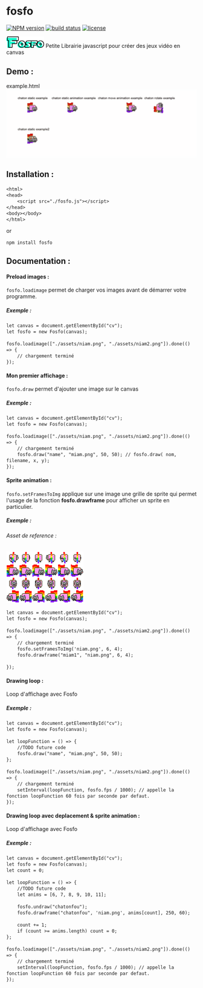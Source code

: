 # fosfo
[![NPM version][npm-image]][npm-url]
[![build status][travis-image]][travis-url]
[![license][license-image]][license-url]

<img width="100" src="./img/logo.png"/>
Petite Librairie javascript pour créer des jeux vidéo en canvas

## Demo :
example.html
<img src="./img/img.gif"/>

## Installation :

````
<html>
<head>
	<script src="./fosfo.js"></script>
</head>
<body></body>
</html>
````

or

````
npm install fosfo
````

## Documentation :
#### Preload images :
`fosfo.loadimage` permet de charger vos images avant de démarrer votre programme.
##### Exemple :
````
let canvas = document.getElementById("cv");
let fosfo = new Fosfo(canvas);

fosfo.loadimage(["./assets/niam.png", "./assets/niam2.png"]).done(() => {
    // chargement terminé
});
````

#### Mon premier affichage :
`fosfo.draw` permet d'ajouter une image sur le canvas
##### Exemple :

````
let canvas = document.getElementById("cv");
let fosfo = new Fosfo(canvas);

fosfo.loadimage(["./assets/niam.png", "./assets/niam2.png"]).done(() => {
    // chargement terminé
	fosfo.draw("name", "miam.png", 50, 50); // fosfo.draw( nom, filename, x, y);
});
````

#### Sprite animation :
`fosfo.setFramesToImg` applique sur une image une grille de sprite qui permet l'usage de la fonction <b>fosfo.drawframe</b> pour afficher un sprite en particulier.
##### Exemple :

###### Asset de reference :
<img src="./test/assets/niam.png"/><br>

````
let canvas = document.getElementById("cv");
let fosfo = new Fosfo(canvas);

fosfo.loadimage(["./assets/niam.png", "./assets/niam2.png"]).done(() => {
    // chargement terminé
	fosfo.setFramesToImg('niam.png', 6, 4);
	fosfo.drawframe("miam1", "niam.png", 6, 4);
	
});
````

#### Drawing loop :
Loop d'affichage avec Fosfo
##### Exemple :
````
let canvas = document.getElementById("cv");
let fosfo = new Fosfo(canvas);

let loopFunction = () => {
	//TODO future code
	fosfo.draw("name", "miam.png", 50, 50);
};

fosfo.loadimage(["./assets/niam.png", "./assets/niam2.png"]).done(() => {
    // chargement terminé
	setInterval(loopFunction, fosfo.fps / 1000); // appelle la fonction loopFunction 60 fois par seconde par defaut.
});
````

#### Drawing loop avec deplacement & sprite animation :
Loop d'affichage avec Fosfo
##### Exemple :
````
let canvas = document.getElementById("cv");
let fosfo = new Fosfo(canvas);
let count = 0;

let loopFunction = () => {
	//TODO future code
	let anims = [6, 7, 8, 9, 10, 11];
	
	fosfo.undraw("chatonfou");
	fosfo.drawframe("chatonfou", 'niam.png', anims[count], 250, 60);
	
	count += 1;
	if (count >= anims.length) count = 0;
};

fosfo.loadimage(["./assets/niam.png", "./assets/niam2.png"]).done(() => {
    // chargement terminé
	setInterval(loopFunction, fosfo.fps / 1000); // appelle la fonction loopFunction 60 fois par seconde par defaut.
});
````

[npm-image]: https://img.shields.io/npm/v/fosfo.svg?style=flat-square
[npm-url]: https://npmjs.org/package/fosfo
[travis-image]: https://api.travis-ci.com/jguyet/fosfo.svg?branch=master
[travis-url]: https://travis-ci.com/github/jguyet/fosfo
[license-image]: https://img.shields.io/npm/l/express.svg
[license-url]: https://tldrlegal.com/license/mit-license
